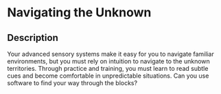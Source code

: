 # Navigating the Unknown

## Description

Your advanced sensory systems make it easy for you to navigate familiar environments, but you must rely on intuition to navigate to the unknown territories. Through practice and training, you must learn to read subtle cues and become comfortable in unpredictable situations. Can you use software to find your way through the blocks?
